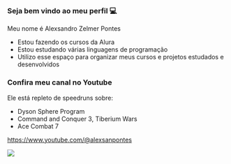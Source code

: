 ### Seja bem vindo ao meu perfil 💻

Meu nome é Alexsandro Zelmer Pontes

- Estou fazendo os cursos da Alura
- Estou estudando várias linguagens de programação
- Utilizo esse espaço para organizar meus cursos e projetos estudados e desenvolvidos

### Confira meu canal no Youtube

Ele está repleto de speedruns sobre:
- Dyson Sphere Program
- Command and Conquer 3, Tiberium Wars
- Ace Combat 7

https://www.youtube.com/@alexsanpontes


![](https://media1.tenor.com/m/C9qukZqPPS4AAAAC/coding-typing.gif)


